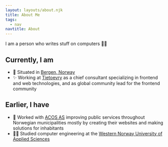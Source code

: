 ```yaml
---
layout: layouts/about.njk
title: About Me
tags:
  - nav
navtitle: About
---
```


I am a person who writes stuff on computers 👩‍💻

## Currently, I am

- 🏡 Situated in [Bergen, Norway](https://www.google.com/maps/place/Bergen/@60.3652306,5.1490003,10z/data=!3m1!4b1!4m5!3m4!1s0x46390d4966767d77:0x9e42a03eb4de0a08!8m2!3d60.3912628!4d5.3220544)
- ✨ Working at [Tietoevry](https://www.tietoevry.com) as a chief consultant specializing in frontend and web technologies, and as global community lead for the frontend community

## Earlier, I have

- 🏢 Worked with [ACOS AS](https://www.acos.no) improving public services throughout Norwegian municipalities mostly by creating their websites and making solutions for inhabitants
- 👩‍🎓 Studied computer engineering at the [Western Norway University of Applied Sciences](https://www.hvl.no/en/)
